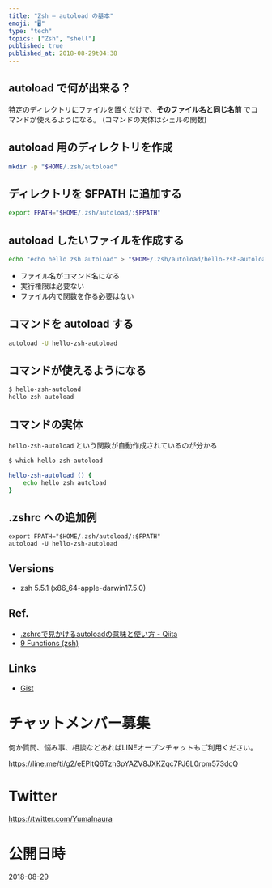 ```yaml
---
title: "Zsh — autoload の基本"
emoji: "🖥"
type: "tech"
topics: ["Zsh", "shell"]
published: true
published_at: 2018-08-29t04:38
---
```


## autoload で何が出来る？

特定のディレクトリにファイルを置くだけで、**そのファイル名と同じ名前** でコマンドが使えるようになる。
(コマンドの実体はシェルの関数)

## autoload 用のディレクトリを作成

```sh
mkdir -p "$HOME/.zsh/autoload"
```


## ディレクトリを $FPATH に追加する

```sh
export FPATH="$HOME/.zsh/autoload/:$FPATH"
```

## autoload したいファイルを作成する


```sh
echo "echo hello zsh autoload" > "$HOME/.zsh/autoload/hello-zsh-autoload"
```

- ファイル名がコマンド名になる
- 実行権限は必要ない
- ファイル内で関数を作る必要はない

## コマンドを autoload する

```sh
autoload -U hello-zsh-autoload
```

## コマンドが使えるようになる

```sh
$ hello-zsh-autoload
hello zsh autoload
```

## コマンドの実体

 `hello-zsh-autoload` という関数が自動作成されているのが分かる

```sh
$ which hello-zsh-autoload

hello-zsh-autoload () {
	echo hello zsh autoload
}
```

## .zshrc への追加例

```
export FPATH="$HOME/.zsh/autoload/:$FPATH"
autoload -U hello-zsh-autoload
```


## Versions

- zsh 5.5.1 (x86_64-apple-darwin17.5.0)


## Ref.

- [.zshrcで見かけるautoloadの意味と使い方 - Qiita](https://qiita.com/yuku_t/items/77c23390e52168a2754a)
- [9 Functions (zsh)](http://zsh.sourceforge.net/Doc/Release/Functions.html#Functions)

## Links

- [Gist](https://gist.github.com/YumaInaura/20ef6619ed66fa76f7649166bcf3d16e)








<!-- Update From Qiita API -->

# チャットメンバー募集


何か質問、悩み事、相談などあればLINEオープンチャットもご利用ください。

https://line.me/ti/g2/eEPltQ6Tzh3pYAZV8JXKZqc7PJ6L0rpm573dcQ





# Twitter


https://twitter.com/YumaInaura


<!-- Update From Qiita API -->



# 公開日時

2018-08-29
